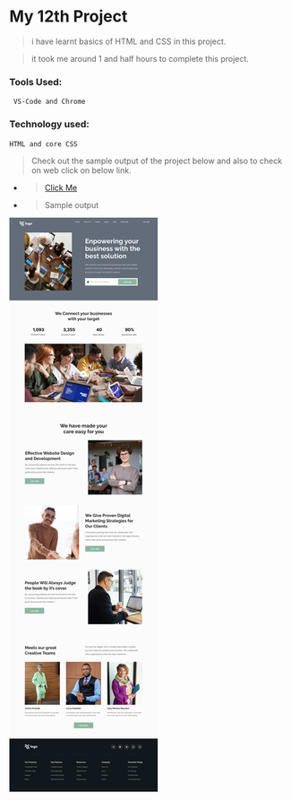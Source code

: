 # My 12th Project

> i have learnt basics of HTML and CSS in this project.

> it took me around 1 and half hours to complete this project.

### Tools Used:

     VS-Code and Chrome

### Technology used:

    HTML and core CSS

> Check out the sample output of the project below and also to check on web click on below link.

- > [Click Me](https://beautiful-conkies-659fac.netlify.app)

- > Sample output

![Image](./12.PNG)
